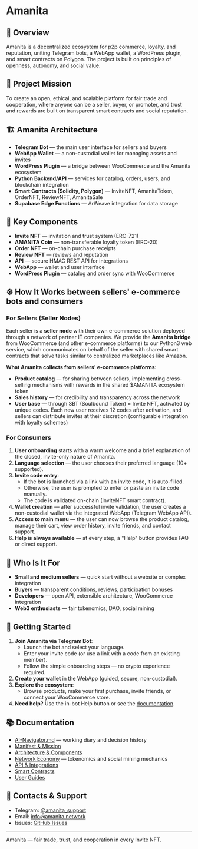 # Amanita

## 🌱 Overview
Amanita is a decentralized ecosystem for p2p commerce, loyalty, and reputation, uniting Telegram bots, a WebApp wallet, a WordPress plugin, and smart contracts on Polygon. The project is built on principles of openness, autonomy, and social value.

## 🎯 Project Mission
To create an open, ethical, and scalable platform for fair trade and cooperation, where anyone can be a seller, buyer, or promoter, and trust and rewards are built on transparent smart contracts and social reputation.

## 🏗️ Amanita Architecture
- **Telegram Bot** — the main user interface for sellers and buyers
- **WebApp Wallet** — a non-custodial wallet for managing assets and invites
- **WordPress Plugin** — a bridge between WooCommerce and the Amanita ecosystem
- **Python Backend/API** — services for catalog, orders, users, and blockchain integration
- **Smart Contracts (Solidity, Polygon)** — InviteNFT, AmanitaToken, OrderNFT, ReviewNFT, AmanitaSale
- **Supabase Edge Functions** — ArWeave integration for data storage

## 🔑 Key Components
- **Invite NFT** — invitation and trust system (ERC-721)
- **AMANITA Coin** — non-transferable loyalty token (ERC-20)
- **Order NFT** — on-chain purchase receipts
- **Review NFT** — reviews and reputation
- **API** — secure HMAC REST API for integrations
- **WebApp** — wallet and user interface
- **WordPress Plugin** — catalog and order sync with WooCommerce

## ⚙️ How It Works between sellers' e-commerce bots and consumers

### For Sellers (Seller Nodes)
Each seller is a **seller node** with their own e-commerce solution deployed through a network of partner IT companies. We provide the **Amanita bridge** from WooCommerce (and other e-commerce platforms) to our Python3 web service, which communicates on behalf of the seller with shared smart contracts that solve tasks similar to centralized marketplaces like Amazon.

**What Amanita collects from sellers' e-commerce platforms:**
- **Product catalog** — for sharing between sellers, implementing cross-selling mechanisms with rewards in the shared $AMANITA ecosystem token
- **Sales history** — for credibility and transparency across the network
- **User base** — through SBT (Soulbound Token) = Invite NFT, activated by unique codes. Each new user receives 12 codes after activation, and sellers can distribute invites at their discretion (configurable integration with loyalty schemes)

### For Consumers
1. **User onboarding** starts with a warm welcome and a brief explanation of the closed, invite-only nature of Amanita.
2. **Language selection** — the user chooses their preferred language (10+ supported).
3. **Invite code entry**:
   - If the bot is launched via a link with an invite code, it is auto-filled.
   - Otherwise, the user is prompted to enter or paste an invite code manually.
   - The code is validated on-chain (InviteNFT smart contract).
4. **Wallet creation** — after successful invite validation, the user creates a non-custodial wallet via the integrated WebApp (Telegram WebApp API).
5. **Access to main menu** — the user can now browse the product catalog, manage their cart, view order history, invite friends, and contact support.
6. **Help is always available** — at every step, a "Help" button provides FAQ or direct support.

## 👥 Who Is It For
- **Small and medium sellers** — quick start without a website or complex integration
- **Buyers** — transparent conditions, reviews, participation bonuses
- **Developers** — open API, extensible architecture, WooCommerce integration
- **Web3 enthusiasts** — fair tokenomics, DAO, social mining

## 🚀 Getting Started
1. **Join Amanita via Telegram Bot**:
   - Launch the bot and select your language.
   - Enter your invite code (or use a link with a code from an existing member).
   - Follow the simple onboarding steps — no crypto experience required.
2. **Create your wallet** in the WebApp (guided, secure, non-custodial).
3. **Explore the ecosystem**:
   - Browse products, make your first purchase, invite friends, or connect your WooCommerce store.
4. **Need help?** Use the in-bot Help button or see the [documentation](docs/doc-master.md).

## 📚 Documentation
- [AI-Navigator.md](AI-Navigator.md) — working diary and decision history
- [Manifest & Mission](docs/manifest.md)
- [Architecture & Components](docs/architecture-overview.md)
- [Network Economy](docs/Network-Economy.md) — tokenomics and social mining mechanics
- [API & Integrations](docs/webapi-overview.md)
- [Smart Contracts](docs/contracts-overview.md)
- [User Guides](docs/user-guide/getting-started.md)

## 💬 Contacts & Support
- Telegram: [@amanita_support](https://t.me/amanita_support)
- Email: info@amanita.network
- Issues: [GitHub Issues](https://github.com/your-org/amanita/issues)

---
Amanita — fair trade, trust, and cooperation in every Invite NFT.
